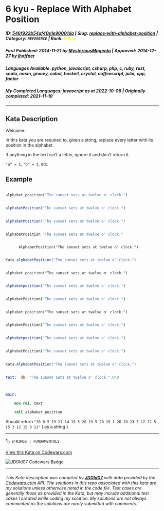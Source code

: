 # 6 kyu - Replace With Alphabet Position

##### **ID**: [546f922b54af40e1e90001da](https://www.codewars.com/kata/546f922b54af40e1e90001da) | **Slug**: [replace-with-alphabet-position](https://www.codewars.com/kata/546f922b54af40e1e90001da) | **Category**: `REFERENCE` | **Rank**: <span style="color:yellow">6 kyu</span>

##### **First Published**: 2014-11-21 ***by*** [MysteriousMagenta](https://www.codewars.com/users/MysteriousMagenta) | **Approved**: 2014-12-27 ***by*** [jhoffner](https://www.codewars.com/users/jhoffner)

##### **Languages Available**: python, javascript, csharp, php, c, ruby, rust, scala, nasm, groovy, cobol, haskell, crystal, coffeescript, julia, cpp, factor

##### **My Completed Languages**: javascript ***as at*** 2022-10-08 | **Originally completed**: 2021-11-10

---

## Kata Description


Welcome.



In this kata you are required to, given a string, replace every letter with its position in the alphabet.



If anything in the text isn't a letter, ignore it and don't return it.



`"a" = 1`, `"b" = 2`, etc.



## Example <!-- unlisted languages will use the first entry. please keep python up top. -->



```python

alphabet_position("The sunset sets at twelve o' clock.")

```

```javascript

alphabetPosition("The sunset sets at twelve o' clock.")

```

```scala

alphabetPosition("The sunset sets at twelve o' clock.")

```

```haskell

alphabetPosition "The sunset sets at twelve o' clock."

```

```cobol

      AlphabetPosition("The sunset sets at twelve o' clock.")

```

```groovy

Kata.alphabetPosition("The sunset sets at twelve o' clock.")

```

```crystal

alphabet_position("The sunset sets at twelve o' clock.")

```

```julia

alphabetposition("The sunset sets at twelve o' clock.")

```

```coffeescript

alphabetPosition("The sunset sets at twelve o' clock.")

```

```crystal

alphabet_position("The sunset sets at twelve o' clock.")

```

```coffeescript

alphabetPosition("The sunset sets at twelve o' clock.")

```

```julia

alphabetposition("The sunset sets at twelve o' clock.")

```

```coffeescript

alphabetPosition("The sunset sets at twelve o' clock.")

```

```csharp

Kata.AlphabetPosition("The sunset sets at twelve o' clock.")

```

```nasm

text:  db  "The sunset sets at twelve o' clock.",0h0



main:

    mov rdi, text

    call alphabet_position

```



Should return `"20 8 5 19 21 14 19 5 20 19 5 20 19 1 20 20 23 5 12 22 5 15 3 12 15 3 11"` ( as a string )



---


🏷 `STRINGS | FUNDAMENTALS`


[View this Kata on Codewars.com](https://www.codewars.com/kata/546f922b54af40e1e90001da)

![](https://www.codewars.com/users/jdold07/badges/large "JDOld07 Codewars Badge")

---

###### *This Kata description was compiled by [**JDOld07**](https://tpstech.dev) with data provided by the [Codewars.com](https://www.codewars.com) API.  The solutions in this repo associated with this kata are my solutions unless otherwise noted in the code file.  Test cases are generally those as provided in the Kata, but may include additional test cases I created while coding my solution.  My solutions are not always commented as the solutions are rarely submitted with comments.*
